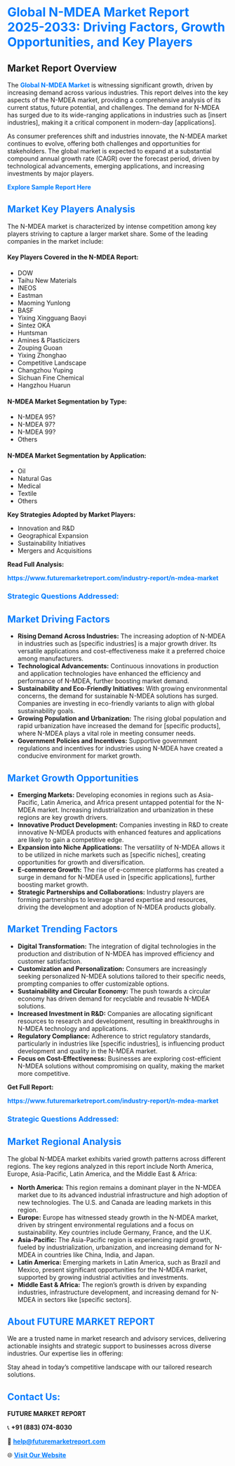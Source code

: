<h1 style="color: #007BFF;">Global N-MDEA Market Report 2025-2033: Driving Factors, Growth Opportunities, and Key Players</h1>

<section id="overview">
<h2>Market Report Overview</h2>
<p>The <a href="https://www.futuremarketreport.com/industry-report/n-mdea-market" style="color: #007BFF; text-decoration: none;"><strong>Global N-MDEA Market</strong></a> is witnessing significant growth, driven by increasing demand across various industries. This report delves into the key aspects of the N-MDEA market, providing a comprehensive analysis of its current status, future potential, and challenges. The demand for N-MDEA has surged due to its wide-ranging applications in industries such as [insert industries], making it a critical component in modern-day [applications].</p>
<p>As consumer preferences shift and industries innovate, the N-MDEA market continues to evolve, offering both challenges and opportunities for stakeholders. The global market is expected to expand at a substantial compound annual growth rate (CAGR) over the forecast period, driven by technological advancements, emerging applications, and increasing investments by major players.</p>
</section>

<section id="overview">
<p><a href="https://www.futuremarketreport.com/request-sample/reportId=114315" style="color: #007BFF; text-decoration: none;"><strong>Explore Sample Report Here</strong></a></p>
</section>

<section id="key-players">
<h2 style="color: #007BFF;">Market Key Players Analysis</h2>
<p>The N-MDEA market is characterized by intense competition among key players striving to capture a larger market share. Some of the leading companies in the market include:</p>
<h4>Key Players Covered in the N-MDEA Report:</h4>
<ul><li>DOW</li><li>Taihu New Materials</li><li>INEOS</li><li>Eastman</li><li>Maoming Yunlong</li><li>BASF</li><li>Yixing Xingguang Baoyi</li><li>Sintez OKA</li><li>Huntsman</li><li>Amines &amp; Plasticizers</li><li>Zouping Guoan</li><li>Yixing Zhonghao</li><li>Competitive Landscape</li><li>Changzhou Yuping</li><li>Sichuan Fine Chemical</li><li>Hangzhou Huarun</li></ul>
<h4>N-MDEA Market Segmentation by Type:</h4>
<ul><li>N-MDEA 95?</li><li>N-MDEA 97?</li><li>N-MDEA 99?</li><li>Others</li></ul>

<h4>N-MDEA Market Segmentation by Application:</h4>
<ul><li>Oil</li><li>Natural Gas</li><li>Medical</li><li>Textile</li><li>Others</li></ul>
<p><strong>Key Strategies Adopted by Market Players:</strong></p>
<ul>
<li>Innovation and R&D</li>
<li>Geographical Expansion</li>
<li>Sustainability Initiatives</li>
<li>Mergers and Acquisitions</li>
</ul>
</section>

<section>
<p><strong>Read Full Analysis: </strong></p><a href="https://www.futuremarketreport.com/industry-report/n-mdea-market" style="color: #007BFF; text-decoration: none;"><strong>https://www.futuremarketreport.com/industry-report/n-mdea-market</strong></a>
<h3 style="color: #007BFF;">Strategic Questions Addressed:</h3>
</section>

<section id="driving-factors">
<h2 style="color: #007BFF;">Market Driving Factors</h2>
<ul>
<li><strong>Rising Demand Across Industries:</strong> The increasing adoption of N-MDEA in industries such as [specific industries] is a major growth driver. Its versatile applications and cost-effectiveness make it a preferred choice among manufacturers.</li>
<li><strong>Technological Advancements:</strong> Continuous innovations in production and application technologies have enhanced the efficiency and performance of N-MDEA, further boosting market demand.</li>
<li><strong>Sustainability and Eco-Friendly Initiatives:</strong> With growing environmental concerns, the demand for sustainable N-MDEA solutions has surged. Companies are investing in eco-friendly variants to align with global sustainability goals.</li>
<li><strong>Growing Population and Urbanization:</strong> The rising global population and rapid urbanization have increased the demand for [specific products], where N-MDEA plays a vital role in meeting consumer needs.</li>
<li><strong>Government Policies and Incentives:</strong> Supportive government regulations and incentives for industries using N-MDEA have created a conducive environment for market growth.</li>
</ul>
</section>

<section id="growth-opportunities">
<h2 style="color: #007BFF;">Market Growth Opportunities</h2>
<ul>
<li><strong>Emerging Markets:</strong> Developing economies in regions such as Asia-Pacific, Latin America, and Africa present untapped potential for the N-MDEA market. Increasing industrialization and urbanization in these regions are key growth drivers.</li>
<li><strong>Innovative Product Development:</strong> Companies investing in R&D to create innovative N-MDEA products with enhanced features and applications are likely to gain a competitive edge.</li>
<li><strong>Expansion into Niche Applications:</strong> The versatility of N-MDEA allows it to be utilized in niche markets such as [specific niches], creating opportunities for growth and diversification.</li>
<li><strong>E-commerce Growth:</strong> The rise of e-commerce platforms has created a surge in demand for N-MDEA used in [specific applications], further boosting market growth.</li>
<li><strong>Strategic Partnerships and Collaborations:</strong> Industry players are forming partnerships to leverage shared expertise and resources, driving the development and adoption of N-MDEA products globally.</li>
</ul>
</section>

<section id="trending-factors">
<h2 style="color: #007BFF;">Market Trending Factors</h2>
<ul>
<li><strong>Digital Transformation:</strong> The integration of digital technologies in the production and distribution of N-MDEA has improved efficiency and customer satisfaction.</li>
<li><strong>Customization and Personalization:</strong> Consumers are increasingly seeking personalized N-MDEA solutions tailored to their specific needs, prompting companies to offer customizable options.</li>
<li><strong>Sustainability and Circular Economy:</strong> The push towards a circular economy has driven demand for recyclable and reusable N-MDEA solutions.</li>
<li><strong>Increased Investment in R&D:</strong> Companies are allocating significant resources to research and development, resulting in breakthroughs in N-MDEA technology and applications.</li>
<li><strong>Regulatory Compliance:</strong> Adherence to strict regulatory standards, particularly in industries like [specific industries], is influencing product development and quality in the N-MDEA market.</li>
<li><strong>Focus on Cost-Effectiveness:</strong> Businesses are exploring cost-efficient N-MDEA solutions without compromising on quality, making the market more competitive.</li>
</ul>
</section>

<section>
<p><strong>Get Full Report: </strong></p><a href="https://www.futuremarketreport.com/industry-report/n-mdea-market" style="color: #007BFF; text-decoration: none;"><strong>https://www.futuremarketreport.com/industry-report/n-mdea-market</strong></a>
<h3 style="color: #007BFF;">Strategic Questions Addressed:</h3>
</section>


<section id="regional-analysis">
<h2 style="color: #007BFF;">Market Regional Analysis</h2>
<p>The global N-MDEA market exhibits varied growth patterns across different regions. The key regions analyzed in this report include North America, Europe, Asia-Pacific, Latin America, and the Middle East & Africa:</p>
<ul>
<li><strong>North America:</strong> This region remains a dominant player in the N-MDEA market due to its advanced industrial infrastructure and high adoption of new technologies. The U.S. and Canada are leading markets in this region.</li>
<li><strong>Europe:</strong> Europe has witnessed steady growth in the N-MDEA market, driven by stringent environmental regulations and a focus on sustainability. Key countries include Germany, France, and the U.K.</li>
<li><strong>Asia-Pacific:</strong> The Asia-Pacific region is experiencing rapid growth, fueled by industrialization, urbanization, and increasing demand for N-MDEA in countries like China, India, and Japan.</li>
<li><strong>Latin America:</strong> Emerging markets in Latin America, such as Brazil and Mexico, present significant opportunities for the N-MDEA market, supported by growing industrial activities and investments.</li>
<li><strong>Middle East & Africa:</strong> The region’s growth is driven by expanding industries, infrastructure development, and increasing demand for N-MDEA in sectors like [specific sectors].</li>
</ul>
</section>

<footer>
<h2 style="color: #007BFF;">About FUTURE MARKET REPORT</h2>
<p>We are a trusted name in market research and advisory services, delivering actionable insights and strategic support to businesses across diverse industries. Our expertise lies in offering:</p>

<p>Stay ahead in today’s competitive landscape with our tailored research solutions.</p>

<h2 style="color: #007BFF;">Contact Us:</h2>
<p><strong>FUTURE MARKET REPORT</strong></p>
<p>📞 <strong>+91 (883) 074-8030</strong></p>
<p>📧 <strong><a href="mailto:help@futuremarketreport.com" style="color: #007BFF;">help@futuremarketreport.com</a></strong></p>
<p>🌐 <strong><a href="https://www.futuremarketreport.com/" style="color: #007BFF;">Visit Our Website</a></strong></p>
</footer>